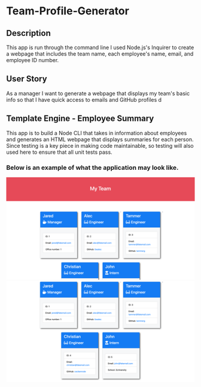 # Team-Profile-Generator
## Description
This app is run through the command line I used Node.js's Inquirer to create a webpage that includes the team name, each employee's name, email, and employee ID number.
## User Story
As a manager
I want to generate a webpage that displays my team's basic info
so that I have quick access to emails and GitHub profiles
d
## Template Engine - Employee Summary

This app is to build a Node CLI that takes in information about employees and generates an HTML webpage that displays summaries for each person. Since testing is a key piece in making code maintainable, so testing will also used here to ensure that all unit tests pass.


### Below is an example of what the application may look like.

![Employee Summary 1](./Assets/10-OOP-homework-demo-1.png)
![Employee Summary 2](./Assets/10-OOP-homework-demo-2.png)